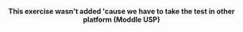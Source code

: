 <p style="text-align:center"><strong> This exercise wasn't added 'cause we have to take the test in other platform (Moddle USP) 
 
  
